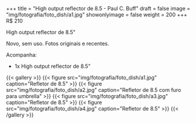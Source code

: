 +++
title = "High output reflector de 8.5 - Paul C. Buff"
draft = false
image = "img/fotografia/foto_dish/a1.jpg"
showonlyimage = false
weight = 200
+++
<span class="price">R$ 210</span>

High output reflector de 8.5"
<!--more-->

Novo, sem uso. Fotos originais e recentes.


Acompanha:

- 1x High output reflector de 8.5"


{{< gallery >}}
{{< figure src="img/fotografia/foto_dish/a1.jpg" caption="Refletor de 8.5" >}}
{{< figure src="img/fotografia/foto_dish/a2.jpg" caption="Refletor de 8.5 com furo para umbrella" >}}
{{< figure src="img/fotografia/foto_dish/a3.jpg" caption="Refletor de 8.5" >}}
{{< figure src="img/fotografia/foto_dish/a4.jpg" caption="Refletor de 8.5" >}}
{{< /gallery >}}

